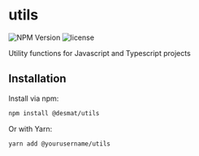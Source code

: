 # utils

![NPM Version](https://img.shields.io/npm/v/%40desmat%2Futils?link=https%3A%2F%2Fwww.npmjs.com%2Fpackage%2F%40desmat%2Futils)
![license](https://img.shields.io/npm/l/@desmat/utils?link=LICENSE)

Utility functions for Javascript and Typescript projects


## Installation

Install via npm:

```bash
npm install @desmat/utils
```

Or with Yarn:

```bash
yarn add @yourusername/utils
```
